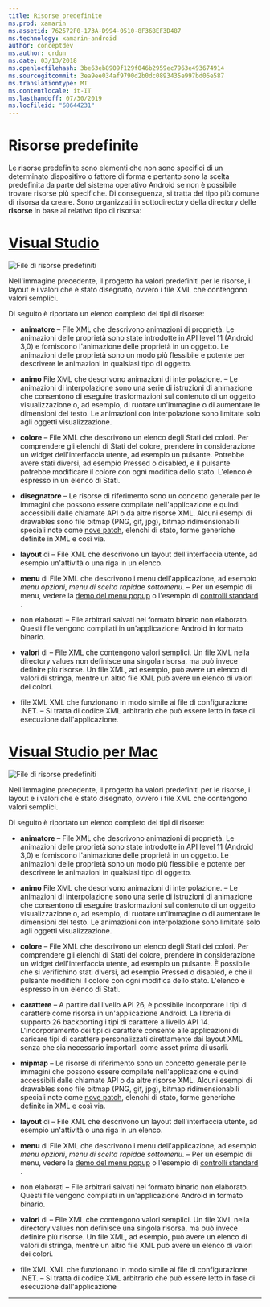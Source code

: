 ```yaml
---
title: Risorse predefinite
ms.prod: xamarin
ms.assetid: 762572F0-173A-D994-0510-8F36BEF3D487
ms.technology: xamarin-android
author: conceptdev
ms.author: crdun
ms.date: 03/13/2018
ms.openlocfilehash: 3be63eb8909f129f046b2959ec7963e493674914
ms.sourcegitcommit: 3ea9ee034af9790d2b0dc0893435e997bd06e587
ms.translationtype: MT
ms.contentlocale: it-IT
ms.lasthandoff: 07/30/2019
ms.locfileid: "68644231"
---
```

# <a name="default-resources"></a>Risorse predefinite

Le risorse predefinite sono elementi che non sono specifici di un determinato dispositivo o fattore di forma e pertanto sono la scelta predefinita da parte del sistema operativo Android se non è possibile trovare risorse più specifiche. Di conseguenza, si tratta del tipo più comune di risorsa da creare. Sono organizzati in sottodirectory della directory delle **risorse** in base al relativo tipo di risorsa:

# <a name="visual-studiotabwindows"></a>[Visual Studio](#tab/windows)

![File di risorse predefiniti](default-resources-images/01-resource-files-vs.png)

Nell'immagine precedente, il progetto ha valori predefiniti per le risorse, i layout e i valori che è stato disegnato, ovvero i file XML che contengono valori semplici.

Di seguito è riportato un elenco completo dei tipi di risorse:

-  **animatore** &ndash; File XML che descrivono animazioni di proprietà.
   Le animazioni delle proprietà sono state introdotte in API level 11 (Android 3,0) e forniscono l'animazione delle proprietà in un oggetto. Le animazioni delle proprietà sono un modo più flessibile e potente per descrivere le animazioni in qualsiasi tipo di oggetto.

-  **animo** File XML che descrivono animazioni di interpolazione. &ndash; Le animazioni di interpolazione sono una serie di istruzioni di animazione che consentono di eseguire trasformazioni sul contenuto di un oggetto visualizzazione o, ad esempio, di ruotare un'immagine o di aumentare le dimensioni del testo. Le animazioni con interpolazione sono limitate solo agli oggetti visualizzazione.

-  **colore** &ndash; File XML che descrivono un elenco degli Stati dei colori. Per comprendere gli elenchi di Stati del colore, prendere in considerazione un widget dell'interfaccia utente, ad esempio un pulsante.
   Potrebbe avere stati diversi, ad esempio Pressed o disabled, e il pulsante potrebbe modificare il colore con ogni modifica dello stato. L'elenco è espresso in un elenco di Stati.

-  **disegnatore** &ndash; Le risorse di riferimento sono un concetto generale per le immagini che possono essere compilate nell'applicazione e quindi accessibili dalle chiamate API o da altre risorse XML.
   Alcuni esempi di drawables sono file bitmap (PNG, gif, jpg), bitmap ridimensionabili speciali note come [nove patch](https://developer.android.com/guide/topics/graphics/2d-graphics.html#nine-patch), elenchi di stato, forme generiche definite in XML e così via.
 
-  **layout** di &ndash; File XML che descrivono un layout dell'interfaccia utente, ad esempio un'attività o una riga in un elenco.

-  **menu** di File XML che descrivono i menu dell'applicazione, ad esempio *menu opzioni*, *menu di scelta rapida*e *sottomenu.* &ndash; Per un esempio di menu, vedere la [demo del menu popup](https://docs.microsoft.com/samples/xamarin/monodroid-samples/popupmenudemo) o l'esempio di [controlli standard](https://developer.xamarin.com/samples/mobile/StandardControls/) .

-  non elaborati &ndash; File arbitrari salvati nel formato binario non elaborato. Questi file vengono compilati in un'applicazione Android in formato binario.

-  **valori** di &ndash; File XML che contengono valori semplici. Un file XML nella directory values non definisce una singola risorsa, ma può invece definire più risorse. Un file XML, ad esempio, può avere un elenco di valori di stringa, mentre un altro file XML può avere un elenco di valori dei colori.

-  file XML XML che funzionano in modo simile ai file di configurazione .NET. &ndash; Si tratta di codice XML arbitrario che può essere letto in fase di esecuzione dall'applicazione.


# <a name="visual-studio-for-mactabmacos"></a>[Visual Studio per Mac](#tab/macos)

![File di risorse predefiniti](default-resources-images/01-resource-files-xs.png)

Nell'immagine precedente, il progetto ha valori predefiniti per le risorse, i layout e i valori che è stato disegnato, ovvero i file XML che contengono valori semplici.

Di seguito è riportato un elenco completo dei tipi di risorse:

-  **animatore** &ndash; File XML che descrivono animazioni di proprietà.
   Le animazioni delle proprietà sono state introdotte in API level 11 (Android 3,0) e forniscono l'animazione delle proprietà in un oggetto. Le animazioni delle proprietà sono un modo più flessibile e potente per descrivere le animazioni in qualsiasi tipo di oggetto.

-  **animo** File XML che descrivono animazioni di interpolazione. &ndash; Le animazioni di interpolazione sono una serie di istruzioni di animazione che consentono di eseguire trasformazioni sul contenuto di un oggetto visualizzazione o, ad esempio, di ruotare un'immagine o di aumentare le dimensioni del testo. Le animazioni con interpolazione sono limitate solo agli oggetti visualizzazione.

-  **colore** &ndash; File XML che descrivono un elenco degli Stati dei colori. Per comprendere gli elenchi di Stati del colore, prendere in considerazione un widget dell'interfaccia utente, ad esempio un pulsante.
   È possibile che si verifichino stati diversi, ad esempio Pressed o disabled, e che il pulsante modifichi il colore con ogni modifica dello stato. L'elenco è espresso in un elenco di Stati.

-  **carattere** &ndash; A partire dal livello API 26, è possibile incorporare i tipi di carattere come risorsa in un'applicazione Android. La libreria di supporto 26 backporting i tipi di carattere a livello API 14. L'incorporamento dei tipi di carattere consente alle applicazioni di caricare tipi di carattere personalizzati direttamente dai layout XML senza che sia necessario importarli come asset prima di usarli.

-  **mipmap** &ndash; Le risorse di riferimento sono un concetto generale per le immagini che possono essere compilate nell'applicazione e quindi accessibili dalle chiamate API o da altre risorse XML.
   Alcuni esempi di drawables sono file bitmap (PNG, gif, jpg), bitmap ridimensionabili speciali note come [nove patch](https://developer.android.com/guide/topics/graphics/2d-graphics.html#nine-patch), elenchi di stato, forme generiche definite in XML e così via.

-  **layout** di &ndash; File XML che descrivono un layout dell'interfaccia utente, ad esempio un'attività o una riga in un elenco.

-  **menu** di File XML che descrivono i menu dell'applicazione, ad esempio *menu opzioni*, *menu di scelta rapida*e *sottomenu.* &ndash; Per un esempio di menu, vedere la [demo del menu popup](https://docs.microsoft.com/samples/xamarin/monodroid-samples/popupmenudemo) o l'esempio di [controlli standard](https://developer.xamarin.com/samples/mobile/StandardControls/) .

-  non elaborati &ndash; File arbitrari salvati nel formato binario non elaborato. Questi file vengono compilati in un'applicazione Android in formato binario.

-  **valori** di &ndash; File XML che contengono valori semplici. Un file XML nella directory values non definisce una singola risorsa, ma può invece definire più risorse. Un file XML, ad esempio, può avere un elenco di valori di stringa, mentre un altro file XML può avere un elenco di valori dei colori.

-  file XML XML che funzionano in modo simile ai file di configurazione .NET. &ndash; Si tratta di codice XML arbitrario che può essere letto in fase di esecuzione dall'applicazione

-----
